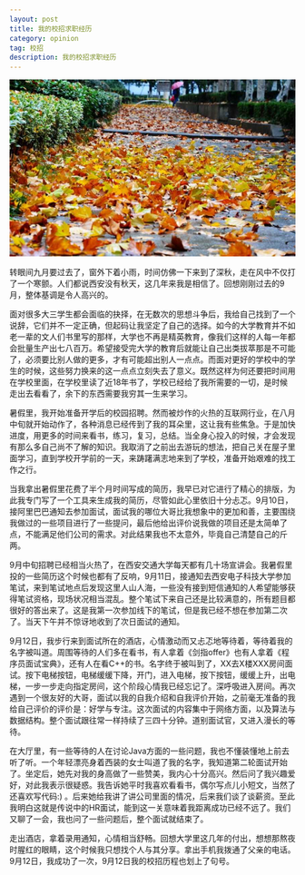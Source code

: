 ```yaml
---
layout: post
title: 我的校招求职经历
category: opinion
tag: 校招
description: 我的校招求职经历
---
```


![w100](/images/bg/2015-09-30.jpg)


转眼间九月要过去了，窗外下着小雨，时间仿佛一下来到了深秋，走在风中不仅打了一个寒颤。人们都说西安没有秋天，这几年来我是相信了。回想刚刚过去的9月，整体基调是令人高兴的。

面对很多大三学生都会面临的抉择，在无数次的思想斗争后，我给自己找到了一个说辞，它们并不一定正确，但起码让我坚定了自己的选择。如今的大学教育并不如老一辈的文人们书里写的那样，大学也不再是精英教育，像我们这样的人每一年都会批量生产出七八百万。希望接受完大学的教育后就能让自己出类拔萃那是不可能了，必须要比别人做的更多，才有可能超出别人一点点。而面对更好的学校中的学生的时候，这些努力换来的这一点点立刻失去了意义。既然这样为何还要把时间用在学校里面，在学校里读了近18年书了，学校已经给了我所需要的一切，是时候走出去看看了，余下的东西需要我穷其一生来学习。

暑假里，我开始准备开学后的校园招聘。然而被炒作的火热的互联网行业，在八月中旬就开始动作了，各种消息已经传到了我的耳朵里，这让我有些焦急。于是加快进度，用更多的时间来看书，练习，复习，总结。当全身心投入的时候，才会发现有那么多自己尚不了解的知识。我取消了之前出去游玩的想法，把自己关在屋子里面学习，直到学校开学前的一天，来踌躇满志地来到了学校，准备开始艰难的找工作之行。

<!--more-->

当我拿出暑假里花费了半个月时间写成的简历，我早已对它进行了精心的排版，为此我专门写了一个工具来生成我的简历，尽管如此心里依旧十分忐忑。9月10日，接阿里巴巴通知去参加面试，面试我的哪位大哥比我想象中的更加和善，主要围绕我做过的一些项目进行了一些提问，最后他给出评价说我做的项目还是太简单了点，不能满足他们公司的需求。对此结果我也不太意外，毕竟自己清楚自己的斤两。

9月中旬招聘已经相当火热了，在西安交通大学每天都有几十场宣讲会。我暑假里投的一些简历这个时候也都有了反响，9月11日，接通知去西安电子科技大学参加笔试，来到笔试地点后发现这里人山人海，一些没有接到短信通知的人希望能够获得笔试资格，现场状况相当混乱。整个笔试下来自己还是比较满意的，所有题目都很好的答出来了。这是我第一次参加线下的笔试，但是我已经不想在参加第二次了。当天下午并不惊讶地收到了次日面试的通知。

9月12日，我步行来到面试所在的酒店，心情激动而又忐忑地等待着，等待着我的名字被叫道。周围等待的人们多在看书，有人拿着《剑指offer》也有人拿着《程序员面试宝典》，还有人在看C++的书。名字终于被叫到了，XX去X楼XXX房间面试。按下电梯按钮，电梯缓缓下降，开门，进入电梯，按下按钮，缓缓上升，出电梯，一步一步走向指定房间，这个阶段心情我已经忘记了。深呼吸进入房间。再次遇到一个很友好的大哥，面试以我的自我介绍和自我评价开始，之前毫无准备的我给自己评价的评价是：好学与专注。这次面试的内容集中于网络方面，以及算法与数据结构。整个面试跟往常一样持续了三四十分钟。道别面试官，又进入漫长的等待。

在大厅里，有一些等待的人在讨论Java方面的一些问题，我也不懂装懂地上前去听了听。一个年轻漂亮身着西装的女士叫道了我的名字，我知道第二轮面试开始了。坐定后，她先对我的身高做了一些赞美，我内心十分高兴。然后问了我兴趣爱好，对此我表示很疑惑。我告诉她平时我喜欢看看书，偶尔写点儿小短文，当然了还喜欢写代码:) 。后来她给我讲了讲公司里面的情况，后来我们谈了谈薪资。至此我明白这就是传说中的HR面试，能到这一关意味着我距离成功已经不远了。我们又聊了一会，我也问了一些问题后，整个面试就结束了。

走出酒店，拿着录用通知，心情相当舒畅。回想大学里这几年的付出，想想那熬夜时腥红的眼睛，这个时候我只想找个人与其分享。拿出手机我拨通了父亲的电话。9月12日，我成功了一次，9月12日我的校招历程也划上了句号。
